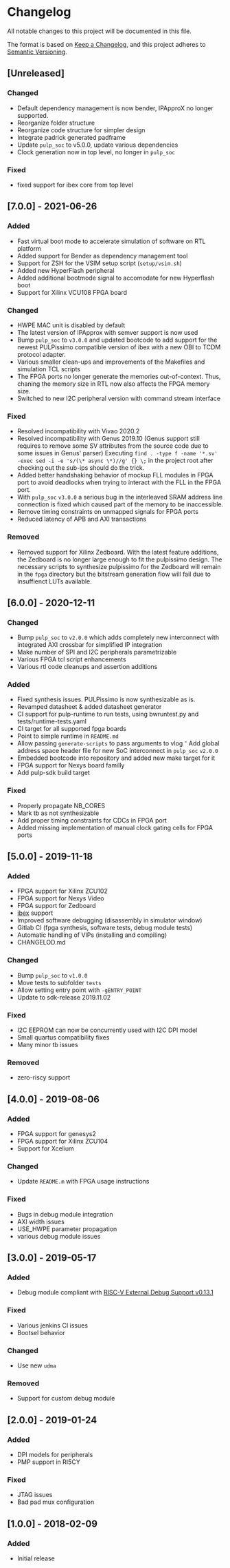 # Changelog
All notable changes to this project will be documented in this file.

The format is based on [Keep a Changelog](https://keepachangelog.com/en/1.0.0/),
and this project adheres to [Semantic Versioning](https://semver.org/spec/v2.0.0.html).

## [Unreleased]

### Changed
- Default dependency management is now bender, IPApproX no longer supported.
- Reorganize folder structure
- Reorganize code structure for simpler design
- Integrate padrick generated padframe
- Update `pulp_soc` to v5.0.0, update various dependencies
- Clock generation now in top level, no longer in `pulp_soc`

### Fixed
- fixed support for ibex core from top level

## [7.0.0] - 2021-06-26

### Added
- Fast virtual boot mode to accelerate simulation of software on RTL platform
- Added support for Bender as dependency management tool
- Support for ZSH for the VSIM setup script (`setup/vsim.sh`)
- Added new HyperFlash peripheral
- Added additional bootmode signal to accomodate for new Hyperflash boot
- Support for Xilinx VCU108 FPGA board

### Changed
- HWPE MAC unit is disabled by default
- The latest version of IPApprox with semver support is now used
- Bump `pulp_soc` to `v3.0.0` and updated bootcode to add support for the newest
  PULPissimo compatible version of ibex with a new OBI to TCDM protocol adapter.
- Various smaller clean-ups and improvements of the Makefiles and simulation TCL scripts
- The FPGA ports no longer generate the memories out-of-context. 
  Thus, chaning the memory size in RTL now also affects the FPGA memory size.
- Switched to new I2C peripheral version with command stream interface

### Fixed
- Resolved incompatibility with Vivao 2020.2
- Resolved incompatibility with Genus 2019.10
  (Genus support still requires to remove some SV attributes from the source code due to some issues in Genus' parser)
  Executing `find . -type f -name '*.sv' -exec sed -i -e 's/(\* async \*)//g' {} \;` 
  in the project root after checking out the sub-ips should do the trick.
- Added better handshaking behavior of mockup FLL modules in FPGA port to avoid
  deadlocks when trying to interact with the FLL in the FPGA port.
- With `pulp_soc` `v3.0.0` a serious bug in the interleaved SRAM address line
  connection is fixed which caused part of the memory to be inaccessible.
- Remove timing constraints on unmapped signals for FPGA ports
- Reduced latency of APB and AXI transactions

### Removed
- Removed support for Xilinx Zedboard. With the latest feature additions, the
  Zedboard is no longer large enough to fit the pulpissimo design. The necessary
  scripts to synthesize pulpissimo for the Zedboard will remain in the `fpga`
  directory but the bitstream generation flow will fail due to insuffienct LUTs available.

## [6.0.0] - 2020-12-11

### Changed
- Bump `pulp_soc` to `v2.0.0` which adds completely new interconnect with
  integrated AXI crossbar for simplified IP integration
- Make number of SPI and I2C peripherals parametrizable
- Various FPGA tcl script enhancements
- Various rtl code cleanups and assertion additions

### Added
- Fixed synthesis issues. PULPissimo is now synthesizable as is.
- Revamped datasheet & added datasheet generator
- CI support for pulp-runtime to run tests, using bwruntest.py and
  tests/runtime-tests.yaml
- CI target for all supported fpga boards
- Point to simple runtime in `README.md`
- Allow passing `generate-scripts` to pass arguments to vlog
⁻ Add global address space header file for new SoC interconnect in `pulp_soc` `v2.0.0`
- Embedded bootcode into repository and added new make target for it
- FPGA support for Nexys board familly
- Add pulp-sdk build target

### Fixed
- Properly propagate NB_CORES
- Mark tb as not synthesizable
- Add proper timing constraints for CDCs in FPGA port
- Added missing implementation of manual clock gating cells for FPGA ports

## [5.0.0] - 2019-11-18

### Added
- FPGA support for Xilinx ZCU102
- FPGA support for Nexys Video
- FPGA support for Zedboard
- [ibex](https://github.com/lowRISC/ibex/) support
- Improved software debugging (disassembly in simulator window)
- Gitlab CI (fpga synthesis, software tests, debug module tests)
- Automatic handling of VIPs (installing and compiling)
- CHANGELOD.md

### Changed
- Bump `pulp_soc` to `v1.0.0`
- Move tests to subfolder `tests`
- Allow setting entry point with `-gENTRY_POINT`
- Update to sdk-release 2019.11.02

### Fixed
- I2C EEPROM can now be concurrently used with I2C DPI model
- Small quartus compatibility fixes
- Many minor tb issues

### Removed
- zero-riscy support

## [4.0.0] - 2019-08-06

### Added
- FPGA support for genesys2
- FPGA support for Xilinx ZCU104
- Support for Xcelium

### Changed
- Update `README.m` with FPGA usage instructions

### Fixed
- Bugs in debug module integration
- AXI width issues
- USE_HWPE parameter propagation
- various debug module issues

## [3.0.0] - 2019-05-17

### Added
- Debug module compliant with [RISC-V External Debug Support v0.13.1](https://github.com/riscv/riscv-debug-spec)

### Fixed
- Various jenkins CI issues
- Bootsel behavior

### Changed
- Use new `udma`

### Removed
- Support for custom debug module

## [2.0.0] - 2019-01-24

### Added
- DPI models for peripherals
- PMP support in RI5CY

### Fixed
- JTAG issues
- Bad pad mux configuration

## [1.0.0] - 2018-02-09

### Added
- Initial release
